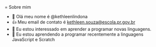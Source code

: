 = Sobre mim
- 👋 Olá meu nome é @kethleenlindona
- 👍 Meu email de contato é kethleen.souza@escola.pr.gov.br
- 👀 Eu estou interessado em aprender a programar novas linguagens.
- 🌱 Eu estou aprendendo a programar recentemente a linguagens JavaScript e Scratch
